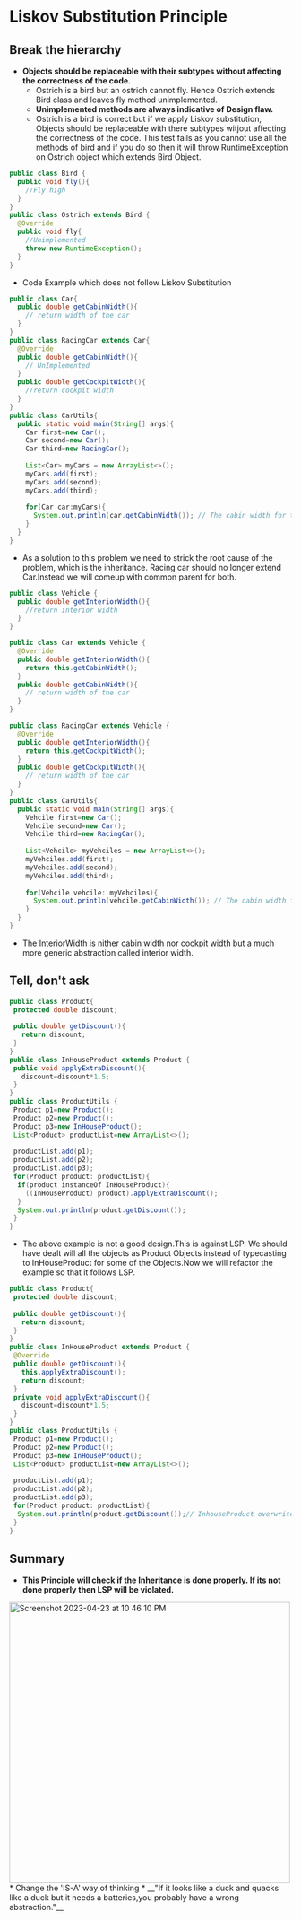 # Liskov Substitution Principle
## Break the hierarchy 
* __Objects should be replaceable with their subtypes without affecting the correctness of the code.__
  * Ostrich is a bird but an ostrich cannot fly. Hence Ostrich extends Bird class and leaves fly method unimplemented.
  * __Unimplemented methods are always indicative of Design flaw.__
  * Ostrich is a bird is correct but if we apply Liskov substitution, Objects should be replaceable with there subtypes witjout affecting the correctness of the code. This test fails as you cannot use all the methods of bird and if you do so then it will throw RuntimeException on Ostrich object which extends Bird Object.
```java
public class Bird {
  public void fly(){
    //Fly high
  }
}
public class Ostrich extends Bird {
  @Override
  public void fly{
    //Unimplemented
    throw new RuntimeException();
  }
}
```

* Code Example which does not follow Liskov Substitution 
```java
public class Car{
  public double getCabinWidth(){
    // return width of the car
  }
}
public class RacingCar extends Car{
  @Override
  public double getCabinWidth(){
    // UnImplemented
  }
  public double getCockpitWidth(){
    //return cockpit width
  }
}
public class CarUtils{
  public static void main(String[] args){
    Car first=new Car();
    Car second=new Car();
    Car third=new RacingCar();
    
    List<Car> myCars = new ArrayList<>();
    myCars.add(first);
    myCars.add(second);
    myCars.add(third);
    
    for(Car car:myCars){
      System.out.println(car.getCabinWidth()); // The cabin width for third car will not print anything as RacingCar leaves CabinWidth unimplemented
    }
  }
}
```
* As a solution to this problem we need to strick the root cause of the problem, which is the inheritance. Racing car should no longer extend Car.Instead we will comeup with common parent for both.
```java
public class Vehicle {
  public double getInteriorWidth(){
    //return interior width
  }
}

public class Car extends Vehicle {
  @Override 
  public double getInteriorWidth(){
    return this.getCabinWidth();
  }
  public double getCabinWidth(){
    // return width of the car
  }
}

public class RacingCar extends Vehicle {
  @Override 
  public double getInteriorWidth(){
    return this.getCockpitWidth();
  }
  public double getCockpitWidth(){
    // return width of the car
  }
}
public class CarUtils{
  public static void main(String[] args){
    Vehcile first=new Car();
    Vehcile second=new Car();
    Vehcile third=new RacingCar();
    
    List<Vehcile> myVehciles = new ArrayList<>();
    myVehciles.add(first);
    myVehciles.add(second);
    myVehciles.add(third);
    
    for(Vehcile vehcile: myVehciles){
      System.out.println(vehcile.getCabinWidth()); // The cabin width for third car will not print anything as RacingCar leaves CabinWidth unimplemented
    }
  }
}
```
* The InteriorWidth is nither cabin width nor cockpit width but a much more generic abstraction called interior width.

## Tell, don't ask

```java
public class Product{
 protected double discount;
 
 public double getDiscount(){
   return discount;
 }
}
public class InHouseProduct extends Product {
 public void applyExtraDiscount(){
   discount=discount*1.5;
 }
}
public class ProductUtils {
 Product p1=new Product();
 Product p2=new Product();
 Product p3=new InHouseProduct();
 List<Product> productList=new ArrayList<>();
 
 productList.add(p1);
 productList.add(p2);
 productList.add(p3);
 for(Product product: productList){
  if(product instanceOf InHouseProduct){
    ((InHouseProduct) product).applyExtraDiscount();
  }
  System.out.println(product.getDiscount());
 }
}
```
 * The above example is not a good design.This is against LSP. We should have dealt will all the objects as Product Objects instead of typecasting to InHouseProduct for some of the Objects.Now we will refactor the example so that it follows LSP.

```java
public class Product{
 protected double discount;
 
 public double getDiscount(){
   return discount;
 }
}
public class InHouseProduct extends Product {
 @Override
 public double getDiscount(){
   this.applyExtraDiscount();
   return discount;
 }
 private void applyExtraDiscount(){
   discount=discount*1.5;
 }
}
public class ProductUtils {
 Product p1=new Product();
 Product p2=new Product();
 Product p3=new InHouseProduct();
 List<Product> productList=new ArrayList<>();
 
 productList.add(p1);
 productList.add(p2);
 productList.add(p3);
 for(Product product: productList){
  System.out.println(product.getDiscount());// InhouseProduct overwrites the getDiscount() method so no special handling required
 }
}
```

## Summary 
* __This Principle will check if the Inheritance is done properly. If its not done properly then LSP will be violated.__
<img width="501" alt="Screenshot 2023-04-23 at 10 46 10 PM" src="https://user-images.githubusercontent.com/26598629/233854554-640655cb-a66f-4fea-82c0-0114f6abfeb7.png">
* Change the 'IS-A' way of thinking
  * __"If it looks like a duck and quacks like a duck but it needs a batteries,you probably have a wrong abstraction."__
